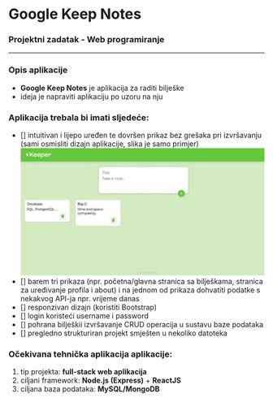 # Google Keep Notes
### Projektni zadatak - Web programiranje

---
### Opis aplikacije
- <b>Google Keep Notes</b> je aplikacija za raditi bilješke
- ideja je napraviti aplikaciju po uzoru na nju

### Aplikacija trebala bi imati sljedeće:
- [] intuitivan i lijepo uređen te dovršen prikaz bez grešaka pri izvršavanju (sami osmisliti dizajn aplikacije, slika je samo primjer)
![Google Keep Notes Clone](keeper.png)
- [] barem tri prikaza (npr. početna/glavna stranica sa bilješkama, stranica za uređivanje profila i about) i na jednom od prikaza dohvatiti podatke s nekakvog API-ja npr. vrijeme danas
- [] responzivan dizajn (koristiti Bootstrap)
- [] login koristeći username i password
- [] pohrana bilješkii izvršavanje CRUD operacija u sustavu baze podataka
- [] pregledno strukturiran projekt smješten u nekoliko datoteka

### Očekivana tehnička aplikacija aplikacije:
1. tip projekta: <b>full-stack web aplikacija</b>
2. ciljani framework: <b>Node.js (Express)</b> + <b>ReactJS</b>
3. ciljana baza podataka: <b>MySQL/MongoDB</b>